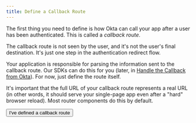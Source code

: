 ```yaml
---
title: Define a Callback Route
---
```


The first thing you need to define is how Okta can call your app after a user has been authenticated. This is called a _callback route_.

The callback route is not seen by the user, and it's not the user's final destination. It's just one step in the authentication redirect flow.

<StackSelector snippet="define-route"/>

Your application is responsible for parsing the information sent to the callback route. Our SDKs can do this for you (later, in [Handle the Callback from Okta](todo)). For now, just define the route itself.

It's important that the full URL of your callback route represents a real URL (in other words, it should serve your single-page app even after a "hard" browser reload). Most router components do this by default.

<button>I've defined a callback route</button>